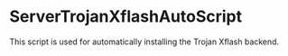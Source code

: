 # ServerTrojanXflashAutoScript
This script is used for automatically installing the Trojan Xflash backend.
